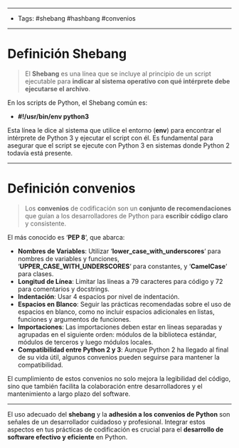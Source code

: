 --------
- Tags: #shebang #hashbang #convenios
------
# Definición Shebang

>El **Shebang** es una línea que se incluye al principio de un script ejecutable para **indicar al sistema operativo con qué intérprete debe ejecutarse el archivo**. 

En los scripts de Python, el Shebang común es:

- **#!/usr/bin/env python3**

Esta línea le dice al sistema que utilice el entorno (**env**) para encontrar el intérprete de Python 3 y ejecutar el script con él. Es fundamental para asegurar que el script se ejecute con Python 3 en sistemas donde Python 2 todavía está presente.

---------
# Definición convenios

> Los **convenios** de codificación son un **conjunto de recomendaciones** que guían a los desarrolladores de Python para **escribir código claro** y consistente.

El más conocido es ‘**PEP 8**‘, que abarca:

- **Nombres de Variables**: Utilizar ‘**lower_case_with_underscores**‘ para nombres de variables y funciones, ‘**UPPER_CASE_WITH_UNDERSCORES**‘ para constantes, y ‘**CamelCase**‘ para clases.
- **Longitud de Línea**: Limitar las líneas a 79 caracteres para código y 72 para comentarios y docstrings.
- **Indentación**: Usar 4 espacios por nivel de indentación.
- **Espacios en Blanco**: Seguir las prácticas recomendadas sobre el uso de espacios en blanco, como no incluir espacios adicionales en listas, funciones y argumentos de funciones.
- **Importaciones**: Las importaciones deben estar en líneas separadas y agrupadas en el siguiente orden: módulos de la biblioteca estándar, módulos de terceros y luego módulos locales.
- **Compatibilidad entre Python 2 y 3**: Aunque Python 2 ha llegado al final de su vida útil, algunos convenios pueden seguirse para mantener la compatibilidad.

El cumplimiento de estos convenios no solo mejora la legibilidad del código, sino que también facilita la colaboración entre desarrolladores y el mantenimiento a largo plazo del software.

----------

El uso adecuado del **shebang** y la **adhesión a los convenios de Python** son señales de un desarrollador cuidadoso y profesional. Integrar estos aspectos en tus prácticas de codificación es crucial para el **desarrollo de software efectivo y eficiente** en Python.